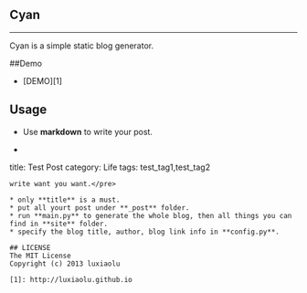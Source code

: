## Cyan

------
Cyan is a simple static blog generator. 

##Demo
* [DEMO][1]

## Usage

* Use **markdown** to write your post.
* <pre>
title: Test Post
category: Life
tags: test_tag1,test_tag2
~~~~~~~~~~~~~
write want you want.</pre>

* only **title** is a must.
* put all yourt post under **_post** folder.
* run **main.py** to generate the whole blog, then all things you can find in **site** folder.
* specify the blog title, author, blog link info in **config.py**.

## LICENSE
The MIT License  
Copyright (c) 2013 luxiaolu

[1]: http://luxiaolu.github.io

